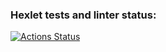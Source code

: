 ### Hexlet tests and linter status:
[![Actions Status](https://github.com/Konstantin-Gromakovskiy/go-project-242/actions/workflows/hexlet-check.yml/badge.svg)](https://github.com/Konstantin-Gromakovskiy/go-project-242/actions)